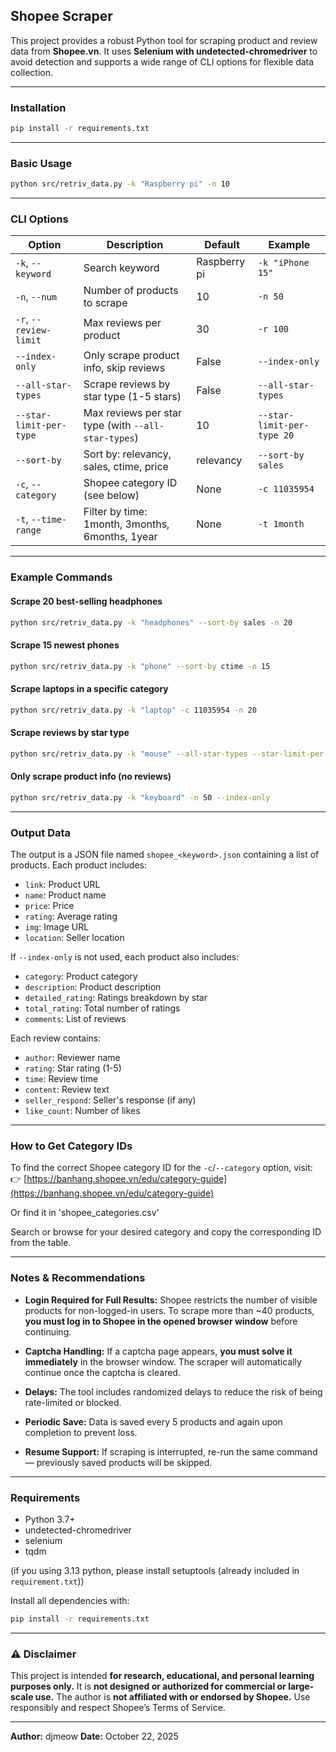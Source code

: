 ## Shopee Scraper

This project provides a robust Python tool for scraping product and review data from **Shopee.vn**.
It uses **Selenium with undetected-chromedriver** to avoid detection and supports a wide range of CLI options for flexible data collection.

---

### Installation

```bash
pip install -r requirements.txt
```

---

### Basic Usage

```bash
python src/retriv_data.py -k "Raspberry pi" -n 10
```

---

### CLI Options

| Option                  | Description                                         | Default      | Example                    |
| ----------------------- | --------------------------------------------------- | ------------ | -------------------------- |
| `-k`, `--keyword`       | Search keyword                                      | Raspberry pi | `-k "iPhone 15"`           |
| `-n`, `--num`           | Number of products to scrape                        | 10           | `-n 50`                    |
| `-r`, `--review-limit`  | Max reviews per product                             | 30           | `-r 100`                   |
| `--index-only`          | Only scrape product info, skip reviews              | False        | `--index-only`             |
| `--all-star-types`      | Scrape reviews by star type (1-5 stars)             | False        | `--all-star-types`         |
| `--star-limit-per-type` | Max reviews per star type (with `--all-star-types`) | 10           | `--star-limit-per-type 20` |
| `--sort-by`             | Sort by: relevancy, sales, ctime, price             | relevancy    | `--sort-by sales`          |
| `-c`, `--category`      | Shopee category ID (see below)                      | None         | `-c 11035954`              |
| `-t`, `--time-range`    | Filter by time: 1month, 3months, 6months, 1year     | None         | `-t 1month`                |

---

### Example Commands

#### Scrape 20 best-selling headphones

```bash
python src/retriv_data.py -k "headphones" --sort-by sales -n 20
```

#### Scrape 15 newest phones

```bash
python src/retriv_data.py -k "phone" --sort-by ctime -n 15
```

#### Scrape laptops in a specific category

```bash
python src/retriv_data.py -k "laptop" -c 11035954 -n 20
```

#### Scrape reviews by star type

```bash
python src/retriv_data.py -k "mouse" --all-star-types --star-limit-per-type 20 -n 5
```

#### Only scrape product info (no reviews)

```bash
python src/retriv_data.py -k "keyboard" -n 50 --index-only
```

---

### Output Data

The output is a JSON file named `shopee_<keyword>.json` containing a list of products.
Each product includes:

* `link`: Product URL
* `name`: Product name
* `price`: Price
* `rating`: Average rating
* `img`: Image URL
* `location`: Seller location

If `--index-only` is not used, each product also includes:

* `category`: Product category
* `description`: Product description
* `detailed_rating`: Ratings breakdown by star
* `total_rating`: Total number of ratings
* `comments`: List of reviews

Each review contains:

* `author`: Reviewer name
* `rating`: Star rating (1-5)
* `time`: Review time
* `content`: Review text
* `seller_respond`: Seller's response (if any)
* `like_count`: Number of likes

---

### How to Get Category IDs

To find the correct Shopee category ID for the `-c`/`--category` option, visit:
👉 [https://banhang.shopee.vn/edu/category-guide](https://banhang.shopee.vn/edu/category-guide)


Or find it in 'shopee_categories.csv'


Search or browse for your desired category and copy the corresponding ID from the table.

---

### Notes & Recommendations

* **Login Required for Full Results:**
  Shopee restricts the number of visible products for non-logged-in users.
  To scrape more than ~40 products, **you must log in to Shopee in the opened browser window** before continuing.

* **Captcha Handling:**
  If a captcha page appears, **you must solve it immediately** in the browser window.
  The scraper will automatically continue once the captcha is cleared.

* **Delays:**
  The tool includes randomized delays to reduce the risk of being rate-limited or blocked.

* **Periodic Save:**
  Data is saved every 5 products and again upon completion to prevent loss.

* **Resume Support:**
  If scraping is interrupted, re-run the same command — previously saved products will be skipped.

---

### Requirements

* Python 3.7+
* undetected-chromedriver
* selenium
* tqdm

(if you using 3.13 python, please install setuptools (already included in `requirement.txt`))

Install all dependencies with:

```bash
pip install -r requirements.txt
```

---

### ⚠️ Disclaimer

This project is intended **for research, educational, and personal learning purposes only.**
It is **not designed or authorized for commercial or large-scale use.**
The author is **not affiliated with or endorsed by Shopee.**
Use responsibly and respect Shopee’s Terms of Service.

---

**Author:** djmeow
**Date:** October 22, 2025
